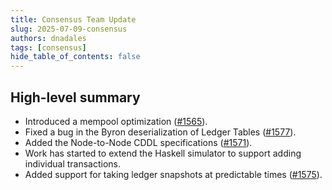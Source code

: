 ```yaml
---
title: Consensus Team Update
slug: 2025-07-09-consensus
authors: dnadales
tags: [consensus]
hide_table_of_contents: false
---
```


## High-level summary

- Introduced a mempool optimization ([#1565](https://github.com/IntersectMBO/ouroboros-consensus/pull/1565)).
- Fixed a bug in the Byron deserialization of Ledger Tables ([#1577](https://github.com/IntersectMBO/ouroboros-consensus/pull/1577)).
- Added the Node-to-Node CDDL specifications ([#1571](https://github.com/IntersectMBO/ouroboros-consensus/pull/1571)).
- Work has started to extend the Haskell simulator to support adding individual transactions.
- Added support for taking ledger snapshots at predictable times ([#1575](https://github.com/IntersectMBO/ouroboros-consensus/pull/1575)).
